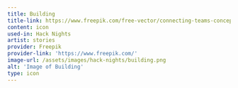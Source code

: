 ```yaml
---
title: Building
title-link: https://www.freepik.com/free-vector/connecting-teams-concept-illustration_6183570.htm
content: icon
used-in: Hack Nights
artist: stories
provider: Freepik
provider-link: 'https://www.freepik.com/'
image-url: /assets/images/hack-nights/building.png
alt: 'Image of Building'
type: icon
---
```

